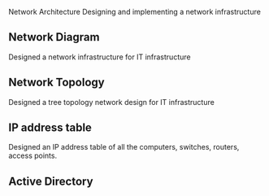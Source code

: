 Network Architecture
Designing and implementing a network infrastructure

## Network Diagram
Designed a network infrastructure for IT infrastructure 
## Network Topology
Designed a tree topology network design for IT infrastructure
## IP address table 
Designed an IP address table of all the computers, switches, routers, access points.
## Active Directory
